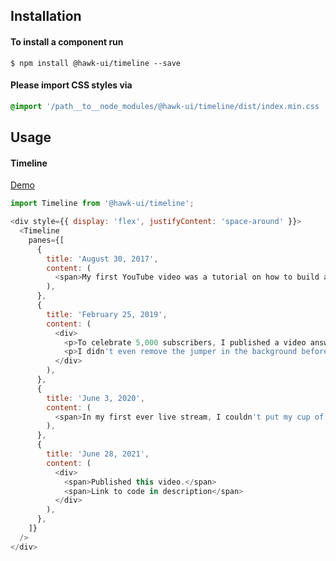 ## Installation


#### To install a component run
`$ npm install @hawk-ui/timeline --save`


#### Please import CSS styles via
```scss noeditor
@import '/path__to__node_modules/@hawk-ui/timeline/dist/index.min.css
```


## Usage


#### Timeline
[Demo](https://hawk.wallnit.com/#!/Timeline/1)
```js static
import Timeline from '@hawk-ui/timeline';
```
```js
<div style={{ display: 'flex', justifyContent: 'space-around' }}>
  <Timeline
    panes={[
      {
        title: 'August 30, 2017',
        content: (
          <span>My first YouTube video was a tutorial on how to build a client-server sockets app in Java.</span>
        ),
      },
      {
        title: 'February 25, 2019',
        content: (
          <div>
            <p>To celebrate 5,000 subscribers, I published a video answering some of the most popular questions which my viewers had asked me since starting my YouTube channel.</p>
            <p>I didn't even remove the jumper in the background before recording that video</p>
          </div>
        ),
      },
      {
        title: 'June 3, 2020',
        content: (
          <span>In my first ever live stream, I couldn't put my cup of coffee down.</span>
        ),
      },
      {
        title: 'June 28, 2021',
        content: (
          <div>
            <span>Published this video.</span>
            <span>Link to code in description</span>
          </div>
        ),
      },
    ]}
  />
</div>
```